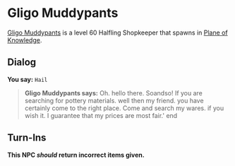 # Gligo Muddypants



[Gligo Muddypants](/npc/202133) is a level 60 Halfling Shopkeeper that spawns in [Plane of Knowledge](/zone/202).



## Dialog

**You say:** `Hail`



>**Gligo Muddypants says:** Oh. hello there. Soandso! If you are searching for pottery materials. well then my friend. you have certainly come to the right place. Come and search my wares. if you wish it. I guarantee that my prices are most fair.'
end



## Turn-Ins



**This NPC *should* return incorrect items given.**





